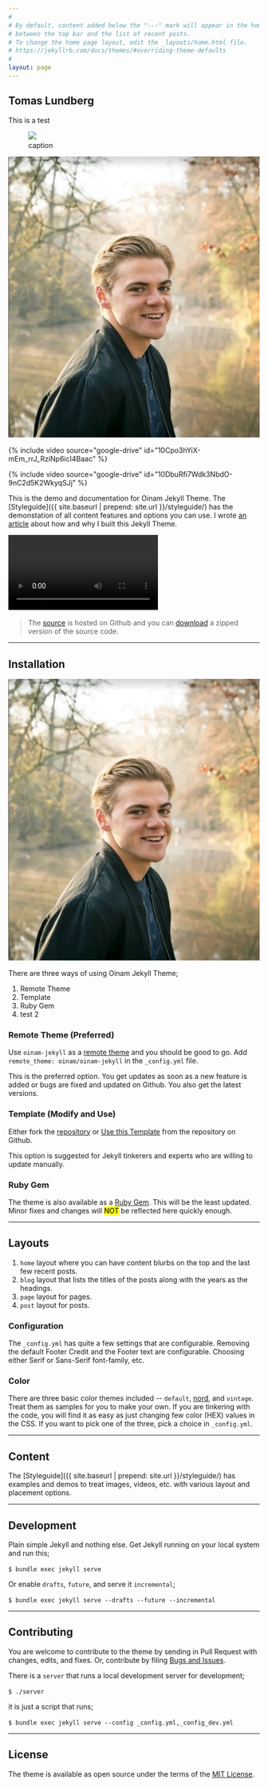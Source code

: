 ```yaml
---
#
# By default, content added below the "---" mark will appear in the home page
# between the top bar and the list of recent posts.
# To change the home page layout, edit the _layouts/home.html file.
# https://jekyllrb.com/docs/themes/#overriding-theme-defaults
#
layout: page
---
```


## Tomas Lundberg
This is a test

<figure>
  <img src="https://drive.google.com/file/d/1w-GSGslqdygrdLW5sjuQ-PPaOg-4glUA/view">
  <figcaption>
    caption
  </figcaption>
</figure>

![alt text](_images/me.jpg "Title")


{% include video source="google-drive" id="10Cpo3hYiX-mEm_rrJ_RziNp6icI4Baac" %}

{% include video source="google-drive" id="10DbuRfi7Wdk3NbdO-9nC2d5K2WkyqSJj" %}




This is the demo and documentation for Oinam Jekyll Theme. The [Styleguide]({{ site.baseurl | prepend: site.url }}/styleguide/) has the demonstation of all content features and options you can use. I wrote [an article](https://brajeshwar.com/2021/brajeshwar.com-2021/) about how and why I built this Jekyll Theme.

![alt text](figures_videos/smspjut.mp4 "Title")

> The [source](https://github.com/oinam/oinam-jekyll) is hosted on Github and you can [download](https://github.com/oinam/oinam-jekyll/archive/refs/heads/main.zip) a zipped version of the source code.

---
## Installation
<img src=me.jpg>

There are three ways of using Oinam Jekyll Theme;

1. Remote Theme
2. Template
3. Ruby Gem
4. test 2

### Remote Theme (Preferred)

Use `oinam-jekyll` as a [remote theme](https://docs.github.com/en/pages/setting-up-a-github-pages-site-with-jekyll/adding-a-theme-to-your-github-pages-site-using-jekyll) and you should be good to go. Add `remote_theme: oinam/oinam-jekyll` in the `_config.yml` file.

This is the preferred option. You get updates as soon as a new feature is added or bugs are fixed and updated on Github. You also get the latest versions.

### Template (Modify and Use)

Either fork the [repository](https://github.com/oinam/oinam-jekyll) or [Use this Template](https://github.com/oinam/oinam-jekyll/generate) from the repository on Github.

This option is suggested for Jekyll tinkerers and experts who are willing to update manually.

### Ruby Gem

The theme is also available as a [Ruby Gem](https://rubygems.org/gems/oinam-jekyll). This will be the least updated. Minor fixes and changes will <mark>NOT</mark> be reflected here quickly enough.

---
## Layouts

1. `home` layout where you can have content blurbs on the top and the last few recent posts.
2. `blog` layout that lists the titles of the posts along with the years as the headings.
3. `page` layout for pages.
4. `post` layout for posts.

### Configuration

The `_config.yml` has quite a few settings that are configurable. Removing the default Footer Credit and the Footer text are configurable. Choosing either Serif or Sans-Serif font-family, etc.

### Color

There are three basic color themes included -- `default`, [nord](https://www.nordtheme.com), and `vintage`. Treat them as samples for you to make your own. If you are tinkering with the code, you will find it as easy as just changing few color (HEX) values in the CSS. If you want to pick one of the three, pick a choice in `_config.yml`.

---
## Content

The [Styleguide]({{ site.baseurl | prepend: site.url }}/styleguide/) has examples and demos to treat images, videos, etc. with various layout and placement options.

---
## Development

Plain simple Jekyll and nothing else. Get Jekyll running on your local system and run this;

`$ bundle exec jekyll serve`

Or enable `drafts`, `future`, and serve it `incremental`;

`$ bundle exec jekyll serve --drafts --future --incremental`

---
## Contributing

You are welcome to contribute to the theme by sending in Pull Request with changes, edits, and fixes. Or, contribute by filing [Bugs and Issues](https://github.com/oinam/oinam-jekyll/issues).

There is a `server` that runs a local development server for development;

`$ ./server`

it is just a script that runs;

`$ bundle exec jekyll serve --config _config.yml,_config_dev.yml`

---
## License

The theme is available as open source under the terms of the [MIT License](http://opensource.org/licenses/MIT).
